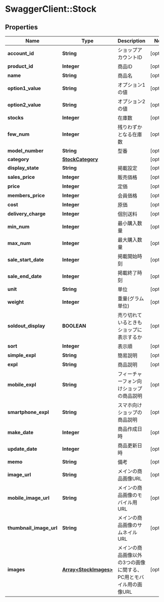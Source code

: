# SwaggerClient::Stock

## Properties
Name | Type | Description | Notes
------------ | ------------- | ------------- | -------------
**account_id** | **String** | ショップアカウントID | [optional] 
**product_id** | **Integer** | 商品ID | [optional] 
**name** | **String** | 商品名 | [optional] 
**option1_value** | **String** | オプション1の値 | [optional] 
**option2_value** | **String** | オプション2の値 | [optional] 
**stocks** | **Integer** | 在庫数 | [optional] 
**few_num** | **Integer** | 残りわずかとなる在庫数 | [optional] 
**model_number** | **String** | 型番 | [optional] 
**category** | [**StockCategory**](StockCategory.md) |  | [optional] 
**display_state** | **String** | 掲載設定 | [optional] 
**sales_price** | **Integer** | 販売価格 | [optional] 
**price** | **Integer** | 定価 | [optional] 
**members_price** | **Integer** | 会員価格 | [optional] 
**cost** | **Integer** | 原価 | [optional] 
**delivery_charge** | **Integer** | 個別送料 | [optional] 
**min_num** | **Integer** | 最小購入数量 | [optional] 
**max_num** | **Integer** | 最大購入数量 | [optional] 
**sale_start_date** | **Integer** | 掲載開始時刻 | [optional] 
**sale_end_date** | **Integer** | 掲載終了時刻 | [optional] 
**unit** | **String** | 単位 | [optional] 
**weight** | **Integer** | 重量(グラム単位) | [optional] 
**soldout_display** | **BOOLEAN** | 売り切れているときもショップに表示するか | [optional] 
**sort** | **Integer** | 表示順 | [optional] 
**simple_expl** | **String** | 簡易説明 | [optional] 
**expl** | **String** | 商品説明 | [optional] 
**mobile_expl** | **String** | フィーチャーフォン向けショップの商品説明 | [optional] 
**smartphone_expl** | **String** | スマホ向けショップの商品説明 | [optional] 
**make_date** | **Integer** | 商品作成日時 | [optional] 
**update_date** | **Integer** | 商品更新日時 | [optional] 
**memo** | **String** | 備考 | [optional] 
**image_url** | **String** | メインの商品画像URL | [optional] 
**mobile_image_url** | **String** | メインの商品画像のモバイル用URL | [optional] 
**thumbnail_image_url** | **String** | メインの商品画像のサムネイルURL | [optional] 
**images** | [**Array&lt;StockImages&gt;**](StockImages.md) | メインの商品画像以外の3つの画像に関する、PC用とモバイル用の画像URL | [optional] 


